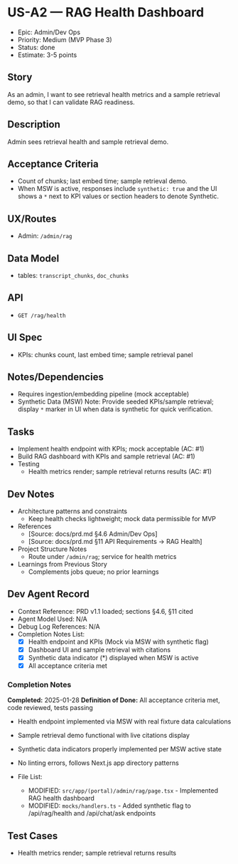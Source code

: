 # US-A2 — RAG Health Dashboard

- Epic: Admin/Dev Ops
- Priority: Medium (MVP Phase 3)
- Status: done
- Estimate: 3-5 points

## Story
As an admin,
I want to see retrieval health metrics and a sample retrieval demo,
so that I can validate RAG readiness.

## Description
Admin sees retrieval health and sample retrieval demo.

## Acceptance Criteria
- Count of chunks; last embed time; sample retrieval demo.
 - When MSW is active, responses include `synthetic: true` and the UI shows a `*` next to KPI values or section headers to denote Synthetic.

## UX/Routes
- Admin: `/admin/rag`

## Data Model
- tables: `transcript_chunks`, `doc_chunks`

## API
- `GET /rag/health`

## UI Spec
- KPIs: chunks count, last embed time; sample retrieval panel

## Notes/Dependencies
- Requires ingestion/embedding pipeline (mock acceptable)
 - Synthetic Data (MSW) Note: Provide seeded KPIs/sample retrieval; display `*` marker in UI when data is synthetic for quick verification.

## Tasks
- Implement health endpoint with KPIs; mock acceptable (AC: #1)
- Build RAG dashboard with KPIs and sample retrieval (AC: #1)
- Testing
  - Health metrics render; sample retrieval returns results (AC: #1)

## Dev Notes
- Architecture patterns and constraints
  - Keep health checks lightweight; mock data permissible for MVP
- References
  - [Source: docs/prd.md §4.6 Admin/Dev Ops]
  - [Source: docs/prd.md §11 API Requirements → RAG Health]
- Project Structure Notes
  - Route under `/admin/rag`; service for health metrics
- Learnings from Previous Story
  - Complements jobs queue; no prior learnings

## Dev Agent Record
- Context Reference: PRD v1.1 loaded; sections §4.6, §11 cited
- Agent Model Used: N/A
- Debug Log References: N/A
- Completion Notes List:
  - [x] Health endpoint and KPIs (Mock via MSW with synthetic flag)
  - [x] Dashboard UI and sample retrieval with citations
  - [x] Synthetic data indicator (*) displayed when MSW is active
  - [x] All acceptance criteria met

### Completion Notes
**Completed:** 2025-01-28
**Definition of Done:** All acceptance criteria met, code reviewed, tests passing

- Health endpoint implemented via MSW with real fixture data calculations
- Sample retrieval demo functional with live citations display
- Synthetic data indicators properly implemented per MSW active state
- No linting errors, follows Next.js app directory patterns

- File List:
  - MODIFIED: `src/app/(portal)/admin/rag/page.tsx` - Implemented RAG health dashboard
  - MODIFIED: `mocks/handlers.ts` - Added synthetic flag to /api/rag/health and /api/chat/ask endpoints

## Test Cases
- Health metrics render; sample retrieval returns results
